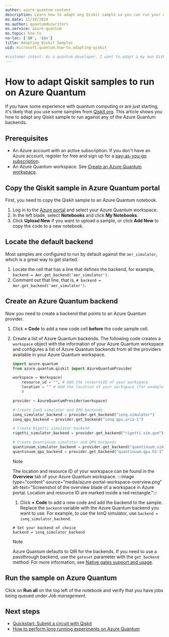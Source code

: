 ```yaml
---
author: azure-quantum-content
description: Learn how to adapt any Qiskit sample so you can run your quantum programs on the Azure Quantum service.
ms.date: 11/18/2024
ms.author: quantumdocwriters
ms.service: azure-quantum
ms.topic: how-to
no-loc: ['Q#', '$$v']
title: Adapting Qiskit Samples
uid: microsoft.quantum.how-to.adapting-qiskit

#customer intent: As a quantum developer, I want to adapt a my own Qiskit samples so I can run my quantum programs on the Azure Quantum service.
---
```


# How to adapt Qiskit samples to run on Azure Quantum

If you have some experience with quantum computing or are just starting, it's likely that you use some samples from [Qiskit.org](https://qiskit.org/). This article shows you how to adapt any Qiskit sample to run against any of the Azure Quantum backends.

## Prerequisites

- An Azure account with an active subscription. If you don't have an Azure account, register for free and sign up for a [pay-as-you-go subscription](https://azure.microsoft.com/pricing/purchase-options/pay-as-you-go).
- An Azure Quantum workspace. See [Create an Azure Quantum workspace](xref:microsoft.quantum.how-to.workspace).

## Copy the Qiskit sample in Azure Quantum portal

First, you need to copy the Qiskit sample to an Azure Quantum notebook.

1. Log in to the [Azure portal](https://portal.azure.com/) and select your Azure Quantum workspace.
1. In the left blade, select **Notebooks** and click **My Notebooks**.
1. Click **Upload New** if you want to upload a sample, or click **Add New** to copy the code to a new notebook.

## Locate the default backend

Most samples are configured to run by default against the `aer_simulator`, which is a great way to get started.

1. Locate the cell that has a line that defines the backend, for example, `backend = Aer.get_backend('aer_simulator')`.
1. Comment out that line, that is, `# backend = Aer.get_backend('aer_simulator')`.

## Create an Azure Quantum backend

Now you need to create a backend that points to an Azure Quantum provider.

1. Click **+ Code** to add a new code cell **before** the code sample cell.
1. Create a list of Azure Quantum backends. The following code creates a `workspace` object with the information of your Azure Quantum workspace and configures a list of Azure Quantum backends from all the providers available in your Azure Quantum workspace.

    ```python
    import azure.quantum
    from azure.quantum.qiskit import AzureQuantumProvider

    workspace = Workspace(  
        resource_id = "", # Add the resourceID of your workspace
        location = "" # Add the location of your workspace (for example "westus")
        )

    provider = AzureQuantumProvider(workspace)

    # Create IonQ simulator and QPU backends
    ionq_simulator_backend = provider.get_backend("ionq.simulator")
    ionq_qpu_backend = provider.get_backend("ionq.qpu.aria-1")

    # Create Rigetti simulator backend
    rigetti_simulator_backend = provider.get_backend("rigetti.sim.qvm")

    # Create Quantinuum simulator and QPU backends
    quantinuum_simulator_backend = provider.get_backend("quantinuum.sim.h2-1e")
    quantinuum_qpu_backend = provider.get_backend("quantinuum.qpu.h2-1")
    ```

    > [!NOTE]
    > The location and resource ID of your workspace can be found in the **Overview** tab of your Azure Quantum workspace.
    > :::image type="content" source="media/azure-portal-workspace-overview.png" alt-text="Screenshot of the overview blade of a workspace in Azure portal. Location and resource ID are marked inside a red rectangle.":::

    1. Click **+ Code** to add a new code and add the backend to the sample. Replace the `backend` variable with the Azure Quantum backend you want to use. For example, to use the IonQ simulator, use `backend = ionq_simulator_backend`.

    ```python1
    # Set your backend of choice
    backend = ionq_simulator_backend
    ```

    > [!NOTE]
    > Azure Quantum defaults to QIR for the backends. If you need to use a passthrough backend, use the `gateset` parameter with the `get_backend` method. For more information, see [Native gates support and usage](xref:microsoft.quantum.providers.ionq#native-gates-support-and-usage).

## Run the sample on Azure Quantum

Click on **Run all** on the top left of the notebook and verify that you have jobs being queued under *Job management*.

## Next steps

- [Quickstart: Submit a circuit with Qiskit](xref:microsoft.quantum.quickstarts.computing.qiskit)
- [How to perform long running experiments on Azure Quantum](xref:microsoft.quantum.long-running-experiments)

